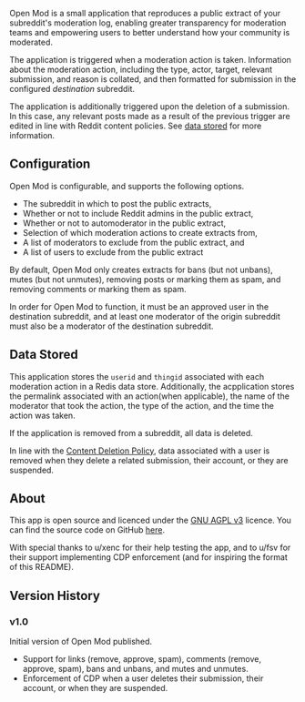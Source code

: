 Open Mod is a small application that reproduces a public extract of your subreddit's moderation log, enabling greater transparency for moderation teams and empowering users to better understand how your community is moderated.

The application is triggered when a moderation action is taken. Information about the moderation action, including the type, actor, target, relevant submission, and reason is collated, and then formatted for submission in the configured _destination_ subreddit.

The application is additionally triggered upon the deletion of a submission. In this case, any relevant posts made as a result of the previous trigger are edited in line with Reddit content policies. See [data stored](#data-stored) for more information.

## Configuration

Open Mod is configurable, and supports the following options.

- The subreddit in which to post the public extracts,
- Whether or not to include Reddit admins in the public extract,
- Whether or not to automoderator in the public extract,
- Selection of which moderation actions to create extracts from,
- A list of moderators to exclude from the public extract, and
- A list of users to exclude from the public extract

By default, Open Mod only creates extracts for bans (but not unbans), mutes (but not unmutes), removing posts or marking them as spam, and removing comments or marking them as spam.

In order for Open Mod to function, it must be an approved user in the destination subreddit, and at least one moderator of the origin subreddit must also be a moderator of the destination subreddit.

## Data Stored

This application stores the `userid` and `thingid` associated with each moderation action in a Redis data store. Additionally, the acpplication stores the permalink associated with an action(when applicable), the name of the moderator that took the action, the type of the action, and the time the action was taken.

If the application is removed from a subreddit, all data is deleted.

In line with the [Content Deletion Policy](https://developers.reddit.com/docs/guidelines#content-deletion-policy), data associated with a user is removed when they delete a related submission, their account, or they are suspended.

## About

This app is open source and licenced under the [GNU AGPL v3](https://choosealicense.com/licenses/agpl-3.0/) licence. You can find the source code on GitHub [here](https://github.com/leifwritescode/openmod).

With special thanks to u/xenc for their help testing the app, and to u/fsv for their support implementing CDP enforcement (and for inspiring the format of this README).

## Version History

### v1.0

Initial version of Open Mod published.

- Support for links (remove, approve, spam), comments (remove, approve, spam), bans and unbans, and mutes and unmutes.
- Enforcement of CDP when a user deletes their submission, their account, or when they are suspended.
